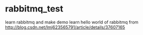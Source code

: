 # rabbitmq_test
learn rabbitmq and make demo
learn hello world of rabbitmq from http://blog.csdn.net/lmj623565791/article/details/37607165
